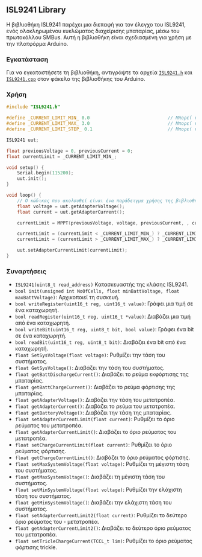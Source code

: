 ## ISL9241 Library

Η βιβλιοθήκη ISL9241 παρέχει μια διεπαφή για τον έλεγχο του ISL9241, ενός ολοκληρωμένου κυκλώματος διαχείρισης μπαταρίας, μέσω του πρωτοκόλλου SMBus. Αυτή η βιβλιοθήκη είναι σχεδιασμένη για χρήση με την πλατφόρμα Arduino.

### Εγκατάσταση

Για να εγκαταστήσετε τη βιβλιοθήκη, αντιγράψτε τα αρχεία [`ISL9241.h`](ISL9241.h) και [`ISL9241.cpp`](ISL9241.cpp) στον φάκελο της βιβλιοθήκης του Arduino.

### Χρήση

```cpp
#include "ISL9241.h"

#define _CURRENT_LIMIT_MIN_ 0.0                             // Μπορεί να οριστεί από τον χρήστη
#define _CURRENT_LIMIT_MAX_ 3.0                             // Μπορεί να οριστεί από τον χρήστη
#define _CURRENT_LIMIT_STEP_ 0.1                            // Μπορεί να οριστεί από τον χρήστη - το μικρότερο βήμα που μπορεί να πάρει είναι 0.004Α */

ISL9241 uut;

float previousVoltage = 0, previousCurrent = 0;
float currentLimit = _CURRENT_LIMIT_MIN_;                   

void setup() {
    Serial.begin(115200);
    uut.init();
}

void loop() {
    // Ο κώδικας που ακολουθεί είναι ένα παράδειγμα χρήσης της βιβλιοθήκης ISL9241.
    float voltage = uut.getAdapterVoltage();
    float current = uut.getAdapterCurrent();

    currentLimit = MPPT(previousVoltage, voltage, previousCurrent, , current, currentLimit, _CURRENT_LIMIT_STEP_);

    currentLimit = (currentLimit < _CURRENT_LIMIT_MIN_) ? _CURRENT_LIMIT_MIN_ : currentLimit;
    currentLimit = (currentLimit > _CURRENT_LIMIT_MAX_) ? _CURRENT_LIMIT_MAX_ : currentLimit;

    uut.setAdapterCurrentLimit(currentLimit);
}
```

### Συναρτήσεις
- `ISL9241(uint8_t read_address)` Κατασκευαστής της κλάσης ISL9241.
- `bool init(unsigned int NoOfCells, float minBattVoltage, float  maxBattVoltage)`: Αρχικοποιεί τη συσκευή.
- `bool writeRegister(uint16_t reg, uint16_t value)`: Γράφει μια τιμή σε ένα καταχωρητή.
- `bool readRegister(uint16_t reg, uint16_t *value)`: Διαβάζει μια τιμή από ένα καταχωρητή.
- `bool writeBit(uint16_t reg, uint8_t bit, bool value)`: Γράφει ένα bit σε ένα καταχωρητή.
- `bool readBit(uint16_t reg, uint8_t bit)`: Διαβάζει ένα bit από ένα καταχωρητή.
- `float SetSysVoltage(float voltage)`: Ρυθμίζει την τάση του συστήματος.
- `float GetSysVoltage()`: Διαβάζει την τάση του συστήματος.
- `float getBattDischargeCurrent()`: Διαβάζει το ρεύμα εκφόρτισης της μπαταρίας.
- `float getBattChargeCurrent()`: Διαβάζει το ρεύμα φόρτισης της μπαταρίας.
- `float getAdapterVoltage()`: Διαβάζει την τάση του μετατροπέα.
- `float getAdapterCurrent()`: Διαβάζει το ρεύμα του μετατροπέα.
- `float getBatteryVoltage()`: Διαβάζει την τάση της μπαταρίας.
- `float setAdapterCurrentLimit(float current)`: Ρυθμίζει το όριο ρεύματος του μετατροπέα.
- `float getAdapterCurrentLimit()`: Διαβάζει το όριο ρεύματος του μετατροπέα.
- `float setChargeCurrentLimit(float current)`: Ρυθμίζει το όριο ρεύματος φόρτισης.
- `float getChargeCurrentLimit()`: Διαβάζει το όριο ρεύματος φόρτισης.
- `float setMaxSystemVoltage(float voltage)`: Ρυθμίζει τη μέγιστη τάση του συστήματος.
- `float getMaxSystemVoltage()`: Διαβάζει τη μέγιστη τάση του συστήματος.
- `float setMinSystemVoltage(float voltage)`: Ρυθμίζει την ελάχιστη τάση του συστήματος.
- `float getMinSystemVoltage()`: Διαβάζει την ελάχιστη τάση του συστήματος.
- `float setAdapterCurrentLimit2(float current)`: Ρυθμίζει το δεύτερο όριο ρεύματος του - μετατροπέα.
- `float getAdapterCurrentLimit2()`: Διαβάζει το δεύτερο όριο ρεύματος του μετατροπέα.
- `float setTricleChargeCurrent(TCCL_t lim)`: Ρυθμίζει το όριο ρεύματος φόρτισης trickle.
